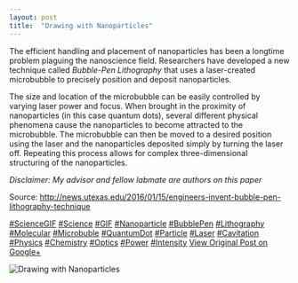 ```yaml
---
layout: post
title:  "Drawing with Nanoparticles"
---
```


The efficient handling and placement of nanoparticles has been a longtime problem plaguing the nanoscience field. Researchers have developed a new technique called _Bubble-Pen Lithography_ that uses a laser-created microbubble to precisely position and deposit nanoparticles.  
  
The size and location of the microbubble can be easily controlled by varying laser power and focus. When brought in the proximity of nanoparticles (in this case quantum dots), several different physical phenomena cause the nanoparticles to become attracted to the microbubble. The microbubble can then be moved to a desired position using the laser and the nanoparticles deposited simply by turning the laser off. Repeating this process allows for complex three-dimensional structuring of the nanoparticles.  
  
 _Disclaimer: My advisor and fellow labmate are authors on this paper_  
  
Source: <http://news.utexas.edu/2016/01/15/engineers-invent-bubble-pen-lithography-technique>  
  
[#ScienceGIF](https://plus.google.com/s/%23ScienceGIF/posts) [#Science](https://plus.google.com/s/%23Science/posts) [#GIF](https://plus.google.com/s/%23GIF/posts) [#Nanoparticle](https://plus.google.com/s/%23Nanoparticle/posts) [#BubblePen](https://plus.google.com/s/%23BubblePen/posts) [#Lithography](https://plus.google.com/s/%23Lithography/posts) [#Molecular](https://plus.google.com/s/%23Molecular/posts) [#Microbuble](https://plus.google.com/s/%23Microbuble/posts) [#QuantumDot](https://plus.google.com/s/%23QuantumDot/posts) [#Particle](https://plus.google.com/s/%23Particle/posts) [#Laser](https://plus.google.com/s/%23Laser/posts) [#Cavitation](https://plus.google.com/s/%23Cavitation/posts) [#Physics](https://plus.google.com/s/%23Physics/posts) [#Chemistry](https://plus.google.com/s/%23Chemistry/posts) [#Optics](https://plus.google.com/s/%23Optics/posts) [#Power](https://plus.google.com/s/%23Power/posts) [#Intensity](https://plus.google.com/s/%23Intensity/posts)
[View Original Post on Google+](https://plus.google.com/+ColinSullender/posts/NJQQpRwgJjc)

![Drawing with Nanoparticles](https://i.imgur.com/KGMlgBB.gif)
